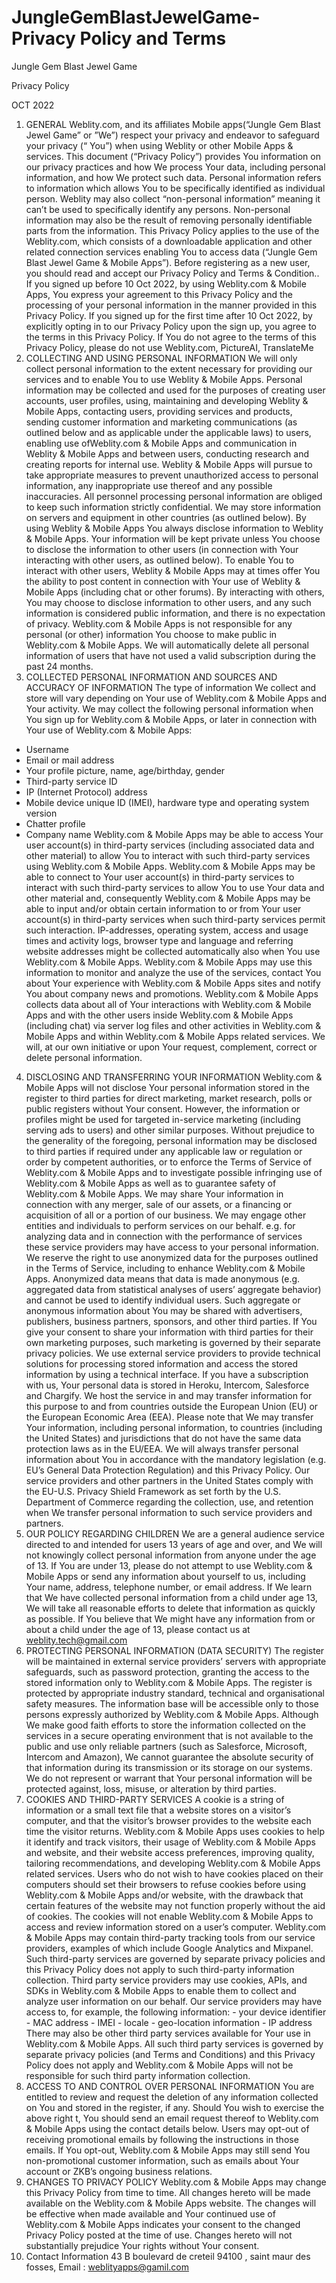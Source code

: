 # JungleGemBlastJewelGame- Privacy Policy and Terms

Jungle Gem Blast Jewel Game

Privacy Policy

OCT 2022

1. GENERAL
Weblity.com, and its affiliates Mobile apps(“Jungle Gem Blast Jewel Game” or ”We”) respect your privacy and endeavor to safeguard your privacy (“ You”) when using Weblity or other Mobile Apps & services. This document (“Privacy Policy”) provides You information on our privacy practices and how We process Your data, including personal information, and how We protect such data.
Personal information refers to information which allows You to be specifically identified as individual person. Weblity may also collect “non-personal information” meaning it can’t be used to specifically identify any persons. Non-personal information may also be the result of removing personally identifiable parts from the information.
This Privacy Policy applies to the use of the Weblity.com, which consists of a downloadable application and other related connection services enabling You to access data (“Jungle Gem Blast Jewel Game & Mobile Apps”). Before registering as a new user, you should read and accept our Privacy Policy and Terms & Condition..
If you signed up before 10 Oct 2022, by using Weblity.com & Mobile Apps, You express your agreement to this Privacy Policy and the processing of your personal information in the manner provided in this Privacy Policy.
If you signed up for the first time after 10 Oct 2022, by explicitly opting in to our Privacy Policy upon the sign up, you agree to the terms in this Privacy Policy.
If You do not agree to the terms of this Privacy Policy, please do not use Weblity.com, PictureAI, TranslateMe
2. COLLECTING AND USING PERSONAL INFORMATION
We will only collect personal information to the extent necessary for providing our services and to enable You to use Weblity & Mobile Apps. Personal information may be collected and used for the purposes of creating user accounts, user profiles, using, maintaining and developing Weblity & Mobile Apps, contacting users, providing services and products, sending customer information and marketing communications (as outlined below and as applicable under the applicable laws) to users, enabling use ofWeblity.com & Mobile Apps and communication in Weblity & Mobile Apps and between users, conducting research and creating reports for internal use.
Weblity & Mobile Apps will pursue to take appropriate measures to prevent unauthorized access to personal information, any inappropriate use thereof and any possible inaccuracies. All personnel processing personal information are obliged to keep such information strictly confidential. We may store information on servers and equipment in other countries (as outlined below). By using Weblity & Mobile Apps You always disclose information to Weblity & Mobile Apps. Your information will be kept private unless You choose to disclose the information to other users (in connection with Your interacting with other users, as outlined below). To enable You to interact with other users, Weblity & Mobile Apps may at times offer You the ability to post content in connection with Your use of Weblity & Mobile Apps (including chat or other forums).
By interacting with others, You may choose to disclose information to other users, and any such information is considered public information, and there is no expectation of privacy. Weblity.com & Mobile Apps is not responsible for any personal (or other) information You choose to make public in Weblity.com & Mobile Apps.
We will automatically delete all personal information of users that have not used a valid subscription during the past 24 months.
3. COLLECTED PERSONAL INFORMATION AND SOURCES AND ACCURACY OF INFORMATION
The type of information We collect and store will vary depending on Your use of Weblity.com & Mobile Apps and Your activity. We may collect the following personal information when You sign up for Weblity.com & Mobile Apps, or later in connection with Your use of Weblity.com & Mobile Apps:
- Username
- Email or mail address
- Your profile picture, name, age/birthday, gender
- Third-party service ID
- IP (Internet Protocol) address
- Mobile device unique ID (IMEI), hardware type and operating system version
- Chatter profile
- Company name
Weblity.com & Mobile Apps may be able to access Your user account(s) in third-party services (including associated data and other material) to allow You to interact with such third-party services using Weblity.com & Mobile Apps. Weblity.com & Mobile Apps may be able to connect to Your user account(s) in third-party services to interact with such third-party services to allow You to use Your data and other material and, consequently Weblity.com & Mobile Apps may be able to input and/or obtain certain information to or from Your user account(s) in third-party services when such third-party services permit such interaction.
IP-addresses, operating system, access and usage times and activity logs, browser type and language and referring website addresses might be collected automatically also when You use Weblity.com & Mobile Apps. Weblity.com & Mobile Apps may use this information to monitor and analyze the use of the services, contact You about Your experience with Weblity.com & Mobile Apps sites and notify You about company news and promotions. Weblity.com & Mobile Apps collects data about all of Your interactions with Weblity.com & Mobile Apps and with the other users inside Weblity.com & Mobile Apps (including chat) via server log files and other activities in Weblity.com & Mobile Apps and within Weblity.com & Mobile Apps related services.
We will, at our own initiative or upon Your request, complement, correct or delete personal information.
4. DISCLOSING AND TRANSFERRING YOUR INFORMATION
Weblity.com & Mobile Apps will not disclose Your personal information stored in the register to third parties for direct marketing, market research, polls or public registers without Your consent. However, the information or profiles might be used for targeted in-service marketing (including serving ads to users) and other similar purposes. Without prejudice to the generality of the foregoing, personal information may be disclosed to third parties if required under any applicable law or regulation or order by competent authorities, or to enforce the Terms of Service of Weblity.com & Mobile Apps and to investigate possible infringing use of Weblity.com & Mobile Apps as well as to guarantee safety of Weblity.com & Mobile Apps. We may share Your information in connection with any merger, sale of our assets, or a financing or acquisition of all or a portion of our business. We may engage other entities and individuals to perform services on our behalf. e.g. for analyzing data and in connection with the performance of services these service providers may have access to your personal information. We reserve the right to use anonymized data for the purposes outlined in the Terms of Service, including to enhance Weblity.com & Mobile Apps. Anonymized data means that data is made anonymous (e.g. aggregated data from statistical analyses of users’ aggregate behavior) and cannot be used to identify individual users. Such aggregate or anonymous information about You may be shared with advertisers, publishers, business partners, sponsors, and other third parties. If You give your consent to share your information with third parties for their own marketing purposes, such marketing is governed by their separate privacy policies. We use external service providers to provide technical solutions for processing stored information and access the stored information by using a technical interface. If you have a subscription with us, Your personal data is stored in Heroku, Intercom, Salesforce and Chargify. We host the service in and may transfer information for this purpose to and from countries outside the European Union (EU) or the European Economic Area (EEA). Please note that We may transfer Your information, including personal information, to countries (including the United States) and jurisdictions that do not have the same data protection laws as in the EU/EEA. We will always transfer personal information about You in accordance with the mandatory legislation (e.g. EU’s General Data Protection Regulation) and this Privacy Policy. Our service providers and other partners in the United States comply with the EU-U.S. Privacy Shield Framework as set forth by the U.S. Department of Commerce regarding the collection, use, and retention when We transfer personal information to such service providers and partners.
5. OUR POLICY REGARDING CHILDREN
We are a general audience service directed to and intended for users 13 years of age and over, and We will not knowingly collect personal information from anyone under the age of 13. If You are under 13, please do not attempt to use Weblity.com & Mobile Apps or send any information about yourself to us, including Your name, address, telephone number, or email address. If We learn that We have collected personal information from a child under age 13, We will take all reasonable efforts to delete that information as quickly as possible. If You believe that We might have any information from or about a child under the age of 13, please contact us at weblity.tech@gmail.com
6. PROTECTING PERSONAL INFORMATION (DATA SECURITY)
The register will be maintained in external service providers’ servers with appropriate safeguards, such as password protection, granting the access to the stored information only to Weblity.com & Mobile Apps. The register is protected by appropriate industry standard, technical and organisational safety measures. The information base will be accessible only to those persons expressly authorized by Weblity.com & Mobile Apps. Although We make good faith efforts to store the information collected on the services in a secure operating environment that is not available to the public and use only reliable partners (such as Salesforce, Microsoft, Intercom and Amazon), We cannot guarantee the absolute security of that information during its transmission or its storage on our systems. We do not represent or warrant that Your personal information will be protected against, loss, misuse, or alteration by third parties.
7. COOKIES AND THIRD-PARTY SERVICES
A cookie is a string of information or a small text file that a website stores on a visitor’s computer, and that the visitor’s browser provides to the website each time the visitor returns. Weblity.com & Mobile Apps uses cookies to help it identify and track visitors, their usage of Weblity.com & Mobile Apps and website, and their website access preferences, improving quality, tailoring recommendations, and developing Weblity.com & Mobile Apps related services. Users who do not wish to have cookies placed on their computers should set their browsers to refuse cookies before using Weblity.com & Mobile Apps and/or website, with the drawback that certain features of the website may not function properly without the aid of cookies. The cookies will not enable Weblity.com & Mobile Apps to access and review information stored on a user’s computer. Weblity.com & Mobile Apps may contain third-party tracking tools from our service providers, examples of which include Google Analytics and Mixpanel. Such third-party services are governed by separate privacy policies and this Privacy Policy does not apply to such third-party information collection. Third party service providers may use cookies, APIs, and SDKs in Weblity.com & Mobile Apps to enable them to collect and analyze user information on our behalf. Our service providers may have access to, for example, the following information: - your device identifier - MAC address - IMEI - locale - geo-location information - IP address There may also be other third party services available for Your use in Weblity.com & Mobile Apps. All such third party services is governed by separate privacy policies (and Terms and Conditions) and this Privacy Policy does not apply and Weblity.com & Mobile Apps will not be responsible for such third party information collection.
8. ACCESS TO AND CONTROL OVER PERSONAL INFORMATION
You are entitled to review and request the deletion of any information collected on You and stored in the register, if any. Should You wish to exercise the above right t, You should send an email request thereof to Weblity.com & Mobile Apps using the contact details below. Users may opt-out of receiving promotional emails by following the instructions in those emails. If You opt-out, Weblity.com & Mobile Apps may still send You non-promotional customer information, such as emails about Your account or ZKB’s ongoing business relations.
9. CHANGES TO PRIVACY POLICY
Weblity.com & Mobile Apps may change this Privacy Policy from time to time. All changes hereto will be made available on the Weblity.com & Mobile Apps website. The changes will be effective when made available and Your continued use of Weblity.com & Mobile Apps indicates your consent to the changed Privacy Policy posted at the time of use. Changes hereto will not substantially prejudice Your rights without Your consent.
10. Contact Information
43 B boulevard de creteil 94100 , saint maur des fosses, Email : weblityapps@gamil.com

